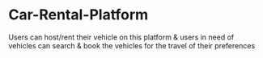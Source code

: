 # Car-Rental-Platform
Users can host/rent their vehicle on this platform &amp; users in need of vehicles can search &amp; book the vehicles for the travel of their preferences
